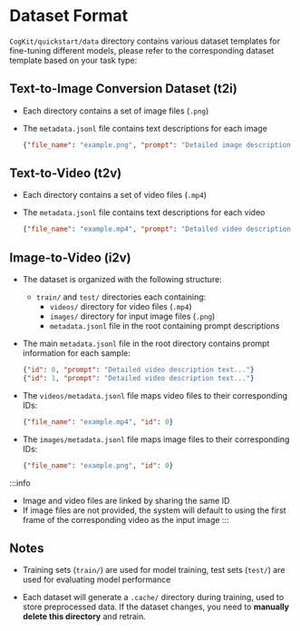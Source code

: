 ---
---

# Dataset Format

`CogKit/quickstart/data` directory contains various dataset templates for fine-tuning different models, please refer to the corresponding dataset template based on your task type:

## Text-to-Image Conversion Dataset (t2i)

- Each directory contains a set of image files (`.png`)
- The `metadata.jsonl` file contains text descriptions for each image

    ```json
    {"file_name": "example.png", "prompt": "Detailed image description text..."}
    ```

## Text-to-Video (t2v)

- Each directory contains a set of video files (`.mp4`)
- The `metadata.jsonl` file contains text descriptions for each video

    ```json
    {"file_name": "example.mp4", "prompt": "Detailed video description text..."}
    ```

## Image-to-Video (i2v)

- The dataset is organized with the following structure:
  - `train/` and `test/` directories each containing:
    - `videos/` directory for video files (`.mp4`)
    - `images/` directory for input image files (`.png`)
    - `metadata.jsonl` file in the root containing prompt descriptions

- The main `metadata.jsonl` file in the root directory contains prompt information for each sample:
  ```json
  {"id": 0, "prompt": "Detailed video description text..."}
  {"id": 1, "prompt": "Detailed video description text..."}
  ```

- The `videos/metadata.jsonl` file maps video files to their corresponding IDs:
  ```json
  {"file_name": "example.mp4", "id": 0}
  ```

- The `images/metadata.jsonl` file maps image files to their corresponding IDs:
  ```json
  {"file_name": "example.png", "id": 0}
  ```

:::info
- Image and video files are linked by sharing the same ID
- If image files are not provided, the system will default to using the first frame of the corresponding video as the input image
:::

## Notes

- Training sets (`train/`) are used for model training, test sets (`test/`) are used for evaluating model performance

- Each dataset will generate a `.cache/` directory during training, used to store preprocessed data. If the dataset changes, you need to **manually delete this directory** and retrain.
